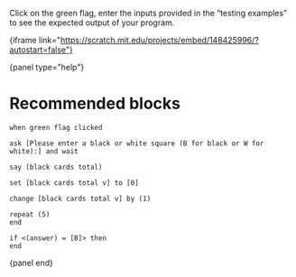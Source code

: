 Click on the green flag, enter the inputs provided in the “testing examples” to
see the expected output of your program.

{iframe link="https://scratch.mit.edu/projects/embed/148425996/?autostart=false"}

{panel type="help"}

# Recommended blocks

```scratch:split:random
when green flag clicked

ask [Please enter a black or white square (B for black or W for white):] and wait

say (black cards total)
```

```scratch:split:random
set [black cards total v] to [0]

change [black cards total v] by (1)
```

```scratch:split:random
repeat (5)
end

if <(answer) = [B]> then
end
```

{panel end}
